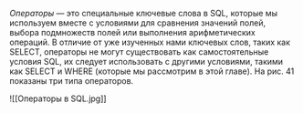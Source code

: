 *Операторы* — это специальные ключевые слова в SQL, которые мы используем вместе с условиями для сравнения значений полей, выбора подмножеств полей или выполнения арифметических операций. В отличие от уже изученных нами ключевых слов, таких как SELECT, операторы не могут существовать как самостоятельные условия SQL, их следует использовать с другими условиями, такими как SELECT и WHERE (которые мы рассмотрим в этой главе). На рис. 41 показаны три типа операторов.

![[Операторы в SQL.jpg]]

